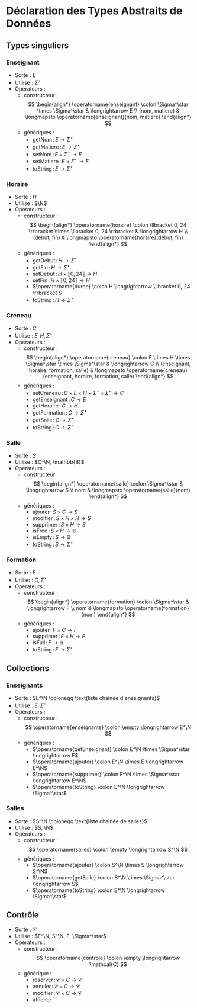 # Déclaration des Types Abstraits de Données

## Types singuliers

### Enseignant

- Sorte : $E$
- Utilise : $\Sigma^\star$
- Opérateurs :
    - constructeur :
        $$
            \begin{align*}
                \operatorname{enseignant} \colon \Sigma^\star \times \Sigma^\star & \longrightarrow E \\
                (nom, matiere) & \longmapsto \operatorname{enseignant}(nom, matiere)
            \end{align*}
        $$
    - génériques :
        - $\operatorname{getNom} \colon E \longrightarrow \Sigma^\star$
        - $\operatorname{getMatiere} \colon E \longrightarrow \Sigma^\star$
        - $\operatorname{setNom} \colon E \times \Sigma^\star \longrightarrow E$
        - $\operatorname{setMatiere} \colon E \times \Sigma^\star \longrightarrow E$
        - $\operatorname{toString} \colon E \longrightarrow \Sigma^\star$

### Horaire

- Sorte : $H$
- Utilise : $\N$
- Opérateurs :
    - constructeur :
        $$
            \begin{align*}
                \operatorname{horaire} \colon \llbracket 0, 24 \rrbracket \times \llbracket 0, 24 \rrbracket & \longrightarrow H \\
                (debut, fin) & \longmapsto \operatorname{horaire}(debut, fin)
            \end{align*}
        $$
    - génériques :
        - $\operatorname{getDebut} \colon H \longrightarrow \Sigma^\star$
        - $\operatorname{getFin} \colon H \longrightarrow \Sigma^\star$
        - $\operatorname{setDebut} \colon H \times \llbracket 0, 24 \rrbracket \longrightarrow H$
        - $\operatorname{setFin} \colon H \times \llbracket 0, 24 \rrbracket \longrightarrow H$
        - $\operatorname{duree} \colon H \longrightarrow \llbracket 0, 24 \rrbracket $
        - $\operatorname{toString} \colon H \longrightarrow \Sigma^\star$

### Creneau

- Sorte : $C$
- Utilise : $E, H, \Sigma^\star$
- Opérateurs :
    - constructeur :
        $$
            \begin{align*}
                \operatorname{creneau} \colon E \times H \times \Sigma^\star \times \Sigma^\star & \longrightarrow C \\
                (enseignant, horaire, formation, salle) & \longmapsto \operatorname{creneau}(enseignant, horaire, formation, salle)
            \end{align*}
        $$
    - génériques :
        - $\operatorname{setCreneau} \colon C \times E \times H \times \Sigma^\star \times \Sigma^\star \longrightarrow C$
        - $\operatorname{getEnseignant} \colon C \longrightarrow E$
        - $\operatorname{getHoraire} \colon C \longrightarrow H$
        - $\operatorname{getFormation} \colon C \longrightarrow \Sigma^\star$
        - $\operatorname{getSalle} \colon C \longrightarrow \Sigma^\star$
        - $\operatorname{toString} \colon C \longrightarrow \Sigma^\star$

### Salle

- Sorte : $S$
- Utilise : $C^\N, \mathbb{B}$
- Opérateurs :
    - constructeur :
        $$
            \begin{align*}
                \operatorname{salle} \colon \Sigma^\star & \longrightarrow S \\
                nom & \longmapsto \operatorname{salle}(nom)
            \end{align*}
        $$
    - génériques :
        - $\operatorname{ajouter} \colon S \times C \longrightarrow S$
        - $\operatorname{modifier} \colon S \times H \times H \longrightarrow S$
        - $\operatorname{supprimer} \colon S \times H \longrightarrow S$
        - $\operatorname{isFree} \colon S \times H \longrightarrow \mathbb{B}$
        - $\operatorname{isEmpty} \colon S \longrightarrow \mathbb{B}$
        - $\operatorname{toString} \colon S \longrightarrow \Sigma^\star$

### Formation

- Sorte : $F$
- Utilise : $C, \Sigma^\star$
- Opérateurs :
    - constructeur :
        $$
            \begin{align*}
                \operatorname{formation} \colon \Sigma^\star & \longrightarrow F \\
                nom & \longmapsto \operatorname{formation}(nom)
            \end{align*}
        $$
    - génériques :
        - $\operatorname{ajouter} \colon F \times C \longrightarrow F$
        - $\operatorname{supprimer} \colon F \times H \longrightarrow F$
        - $\operatorname{isFull} \colon F \longrightarrow \mathbb{B}$
        - $\operatorname{toString} \colon F \longrightarrow \Sigma^\star$

## Collections

### Enseignants

- Sorte : $E^\N \coloneqq \text{liste chaînée d'enseignants}$
- Utilise : $E, \Sigma^\star$
- Opérateurs :
    - constructeur :
        $$
            \operatorname{enseignants} \colon \empty \longrightarrow E^\N
        $$
    - génériques :
        - $\operatorname{getEnseignant} \colon E^\N \times \Sigma^\star \longrightarrow E$
        - $\operatorname{ajouter} \colon E^\N \times E \longrightarrow E^\N$
        - $\operatorname{supprimer} \colon E^\N \times \Sigma^\star \longrightarrow E^\N$
        - $\operatorname{toString} \colon E^\N \longrightarrow \Sigma^\star$

### Salles

- Sorte : $S^\N \coloneqq \text{liste chaînée de salles}$
- Utilise : $S, \N$
- Opérateurs :
    - constructeur :
        $$
            \operatorname{salles} \colon \empty \longrightarrow S^\N
        $$
    - génériques :
        - $\operatorname{ajouter} \colon S^\N \times S \longrightarrow S^\N$
        - $\operatorname{getSalle} \colon S^\N \times \Sigma^\star \longrightarrow S$
        - $\operatorname{toString} \colon S^\N \longrightarrow \Sigma^\star$

## Contrôle

- Sorte : $\mathcal{C}$
- Utilise : $E^\N, S^\N, F, \Sigma^\star$
- Opérateurs :
    - constructeur :
        $$
            \operatorname{controle} \colon \empty \longrightarrow \mathcal{C}
        $$
    - générique :
        - $\operatorname{reserver} \colon \mathcal{C} \times C \longrightarrow \mathcal{C}$
        - $\operatorname{annuler} \colon \mathcal{C} \times C \longrightarrow \mathcal{C}$
        - $\operatorname{modifier} \colon \mathcal{C} \times C \longrightarrow \mathcal{C}$
        - $\operatorname{afficher}$

